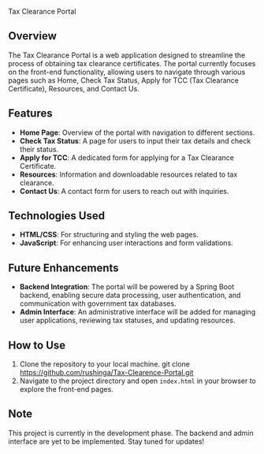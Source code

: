 Tax Clearance Portal

## Overview

The Tax Clearance Portal is a web application designed to streamline the process of obtaining tax clearance certificates. The portal currently focuses on the front-end functionality, allowing users to navigate through various pages such as Home, Check Tax Status, Apply for TCC (Tax Clearance Certificate), Resources, and Contact Us.

## Features

- **Home Page**: Overview of the portal with navigation to different sections.
- **Check Tax Status**: A page for users to input their tax details and check their status.
- **Apply for TCC**: A dedicated form for applying for a Tax Clearance Certificate.
- **Resources**: Information and downloadable resources related to tax clearance.
- **Contact Us**: A contact form for users to reach out with inquiries.

## Technologies Used

- **HTML/CSS**: For structuring and styling the web pages.
- **JavaScript**: For enhancing user interactions and form validations.

## Future Enhancements

- **Backend Integration**: The portal will be powered by a Spring Boot backend, enabling secure data processing, user authentication, and communication with government tax databases.
- **Admin Interface**: An administrative interface will be added for managing user applications, reviewing tax statuses, and updating resources.

## How to Use

1. Clone the repository to your local machine.
   git clone https://github.com/rushinga/Tax-Clearence-Portal.git
2. Navigate to the project directory and open `index.html` in your browser to explore the front-end pages.

## Note

This project is currently in the development phase. The backend and admin interface are yet to be implemented. Stay tuned for updates!
